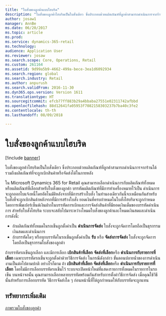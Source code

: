 ```yaml
---
title: "ใบสั่งของลูกค้าแบบไฮบริด"
description: "ใบสั่งของลูกค้าไฮบริดเป็นใบสั่งเดียว ซึ่งประกอบด้วยผลิตภัณฑ์ที่ลูกค้าสามารถดำเนินการจากร้านได้ รวมถึงผลิตภัณฑ์ที่จะถูกเบิกสินค้าหรือจัดส่งได้ในภายหลัง"
author: josaw1
manager: AnnBe
ms.date: 06/20/2017
ms.topic: article
ms.prod: 
ms.service: dynamics-365-retail
ms.technology: 
audience: Application User
ms.reviewer: josaw
ms.search.scope: Core, Operations, Retail
ms.custom: 261164
ms.assetid: 9d99a5b9-4662-499a-bece-3ea1d6092934
ms.search.region: global
ms.search.industry: Retail
ms.author: anpurush
ms.search.validFrom: 2016-11-30
ms.dyn365.ops.version: Version 1611
ms.translationtype: HT
ms.sourcegitcommit: efcb77ff883b29a4bbaba27551e02311742afbbd
ms.openlocfilehash: 88d12641fa05953f7082158303237b7ba40c3fe2
ms.contentlocale: th-th
ms.lasthandoff: 08/09/2018

---
```


# <a name="hybrid-customer-orders"></a>ใบสั่งของลูกค้าแบบไฮบริด

[!include [banner](includes/banner.md)]

ใบสั่งของลูกค้าไฮบริดเป็นใบสั่งเดียว ซึ่งประกอบด้วยผลิตภัณฑ์ที่ลูกค้าสามารถดำเนินการจากร้านได้ รวมถึงผลิตภัณฑ์ที่จะถูกเบิกสินค้าหรือจัดส่งได้ในภายหลัง

ใน Microsoft Dynamics 365 for Retail คุณสามารถเลือกดำเนินการกับผลิตภัณฑ์ทั้งหมดหรือผลิตภัณฑ์ที่เลือกสำหรับใบสั่งของลูกค้า บรรทัดผลิตภัณฑ์ที่มีการทำเครื่องหมายไว้เป็น ดำเนินการ จะถูกออกใบแจ้งหนี้โดยอัตโนมัติหลังจากที่มีการสร้างใบสั่ง ในทำนองเดียวกันนี้จะเหมือนกันสำหรับใบสั่งที่จะถูกเบิกสินค้าหลังจากที่มีการสร้างใบสั่ง ยอดเงินที่ครบกำหนดในใบสั่งไฮบริดจะถูกกำหนดโดยการเพิ่มเปอร์เซ็นต์เงินฝากในบรรทัดการเบิกและการจัดส่งสินค้าที่มียอดเงินเต็มของบรรทัดดำเนินการ สำหรับใบสั่งไฮบริด ระบบจะสลับไปมาระหว่างโหมดใบสั่งของลูกค้าและโหมดเงินสดและดำเนินการดังนี้:

- ถ้าผลิตภัณฑ์ทั้งหมดในรถเข็นถูกตั้งค่าเป็น **ดำเนินการจัดส่ง** ใบสั่งจะถูกจัดการโดยถือเป็นธุรกรรมเงินสดและดำเนินการ
- ถ้าบรรทัดใดๆ หรือทุกบรรทัดในรถเข็นถูกตั้งค่าเป็น **รับ** หรือ **จัดส่งการจัดส่ง** ใบสั่งจะถูกจัดการโดยถือเป็นธุรกรรมใบสั่งของลูกค้า

ถ้าบรรทัดรถเข็นถูกเลือก และมีการเลือก **เบิกสินค้าที่เลือก** **จัดส่งที่เลือก**หรือ **ดำเนินการกับรายการที่เลือก** เฉพาะบรรทัดรถเข็นจะถูกตั้งค่าด้วยวิธีการจัดส่ง ในกรณีดังกล่าว ขั้นตอนปลายน้ำของการดำเนินงานเป็นต่อไปตามปกติ อย่างไรก็ตาม ถ้า **เบิกสินค้าที่เลือก** **จัดส่งที่เลือก**หรือ **ดำเนินการกับรายการที่เลือก** โดยไม่มีการเลือกบรรทัดรถเข็นไว้ ระบบจะเปิดหน้าใหม่ที่แสดงรายการทั้งหมดในรายการในรถเข็น บนหน้าจอนั้น คุณสามารถเลือกหลายบรรทัดพร้อมกันสำหรับการตั้งค่าวิธีการจัดส่ง เมื่อคุณใช้วิธีนั้นสำหรับการเลือกบรรทัด วิธีการจัดส่งใด ๆ ก่อนหน้านี้ที่ได้ถูกกำหนดให้กับบรรทัดจะถูกแทน

## <a name="additional-resources"></a>ทรัพยากรเพิ่มเติม

[ภาพรวมใบสั่งของลูกค้า](customer-orders-overview.md)

